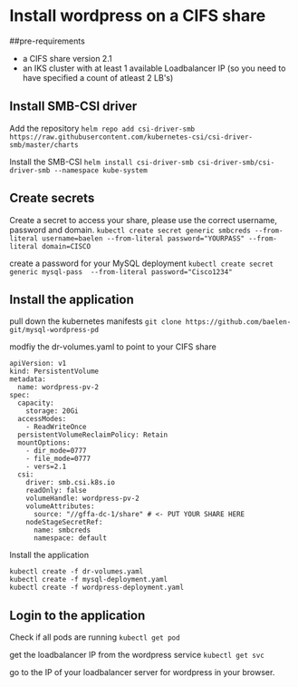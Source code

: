 # Install wordpress on a CIFS share

##pre-requirements 

- a CIFS share version 2.1
- an IKS cluster with at least 1 available Loadbalancer IP (so you need to have specified a count of atleast 2 LB's)

## Install SMB-CSI driver

Add the repository
`helm repo add csi-driver-smb https://raw.githubusercontent.com/kubernetes-csi/csi-driver-smb/master/charts`

Install the SMB-CSI
`helm install csi-driver-smb csi-driver-smb/csi-driver-smb --namespace kube-system`

## Create secrets

Create a secret to access your share, please use the correct username, password and domain. 
`kubectl create secret generic smbcreds --from-literal username=baelen --from-literal password="YOURPASS" --from-literal domain=CISCO`

create a password for your MySQL deployment 
`kubectl create secret generic mysql-pass  --from-literal password="Cisco1234" `

## Install the application

pull down the kubernetes manifests
`git clone https://github.com/baelen-git/mysql-wordpress-pd`

modfiy the dr-volumes.yaml to point to your CIFS share
```
apiVersion: v1
kind: PersistentVolume
metadata:
  name: wordpress-pv-2
spec:
  capacity:
    storage: 20Gi
  accessModes:
    - ReadWriteOnce
  persistentVolumeReclaimPolicy: Retain
  mountOptions:
    - dir_mode=0777
    - file_mode=0777
    - vers=2.1
  csi:
    driver: smb.csi.k8s.io
    readOnly: false
    volumeHandle: wordpress-pv-2  
    volumeAttributes:
      source: "//gffa-dc-1/share" # <- PUT YOUR SHARE HERE
    nodeStageSecretRef:
      name: smbcreds
      namespace: default
```

Install the application
```
kubectl create -f dr-volumes.yaml
kubectl create -f mysql-deployment.yaml
kubectl create -f wordpress-deployment.yaml
```


## Login to the application

Check if all pods are running
`kubectl get pod`

get the loadbalancer IP from the wordpress service
`kubectl get svc`

go to the IP of your loadbalancer server for wordpress in your browser.

